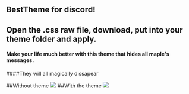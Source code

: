 ## BestTheme for discord!
## Open the .css raw file, download, put into your theme folder and apply.
#### Make your life much better with this theme that hides all maple's messages.
####They will all magically dissapear 

##Without theme 
![](http://i.imgur.com/RGlKUJZ.png)
##With the theme 
![](http://i.imgur.com/VRmq1mH.png)
